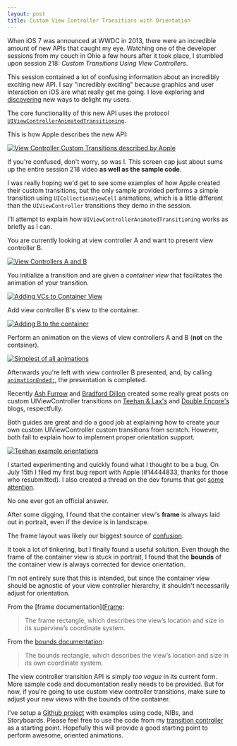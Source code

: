 ```yaml
---
layout: post
title: Custom View Controller Transitions with Orientation
---
```


When iOS 7 was announced at WWDC in 2013, there were an incredible amount of new APIs that caught my eye. Watching one of the developer sessions from my couch in Ohio a few hours after it took place, I stumbled upon session 218: *Custom Transitions Using View Controllers*.

This session contained a lot of confusing information about an incredibly exciting new API. I say "incredibly exciting" because graphics and user interaction on iOS are what really get me going. I love exploring and [discovering](http://capptivate.co/ "Capptivate") new ways to delight my users.

The core functionality of this new API uses the protocol [<code>UIViewControllerAnimatedTransitioning</code>](https://developer.apple.com/library/ios/documentation/UIKit/Reference/UIViewControllerAnimatedTransitioning_Protocol/Reference/Reference.html "Apple Documentation").

This is how Apple describes the new API:

[![View Controller Custom Transitions described by Apple](http://whoisryannystrom.com/img/2013-10-01/apple-transitions.jpg "WWDC Session 218 Screen Cap")](http://whoisryannystrom.com/img/2013-10-01/apple-transitions.jpg "WWDC Session 218 Screen Cap")

If you're confused, don't worry, so was I. This screen cap just about sums up the entire session 218 video **as well as the sample code**.

I was really hoping we'd get to see some examples of how Apple created their custom transitions, but the only sample provided performs a simple transition using <code>UICollectionViewCell</code> animations, which is a little different than the <code>UIViewController</code> transitions they demo in the session.

I'll attempt to explain how <code>UIViewControllerAnimatedTransitioning</code> works as briefly as I can.

You are currently looking at view controller A and want to present view controller B.

[![View Controllers A and B](http://whoisryannystrom.com/img/2013-10-01/1.jpg "View Controllers A and B")](http://whoisryannystrom.com/img/2013-10-01/1.jpg "View Controllers A and B")

You initialize a transition and are given a *container view* that facilitates the animation of your transition.

[![Adding VCs to Container View](http://whoisryannystrom.com/img/2013-10-01/2.jpg "Adding VCs to Container View")](http://whoisryannystrom.com/img/2013-10-01/2.jpg "Adding VCs to Container View")

Add view controller B's view to the container.

[![Adding B to the container](http://whoisryannystrom.com/img/2013-10-01/3.jpg "Adding B to the container")](http://whoisryannystrom.com/img/2013-10-01/3.jpg "Adding B to the container")

Perform an animation on the views of view controllers A and B (**not** on the container).

[![Simplest of all animations](http://whoisryannystrom.com/img/2013-10-01/4.jpg "Simplest of all animations")](http://whoisryannystrom.com/img/2013-10-01/4.jpg "Simplest of all animations")

Afterwards you're left with view controller B presented, and, by calling [<code>animationEnded:</code>](https://developer.apple.com/library/ios/documentation/UIKit/Reference/UIViewControllerAnimatedTransitioning_Protocol/Reference/Reference.html#//apple_ref/occ/intfm/UIViewControllerAnimatedTransitioning/animationEnded: "Apple Documentation"), the presentation is completed.

Recently [Ash Furrow](https://twitter.com/ashfurrow "@ashfurrow") and [Bradford Dillon](https://twitter.com/jbradforddillon "@jbradforddillon") created some really great posts on custom UIViewController transitions on [Teehan & Lax's](http://www.teehanlax.com/blog/custom-uiviewcontroller-transitions/ "Custom UIViewController Transitions") and [Double Encore's](http://www.doubleencore.com/2013/09/ios-7-custom-transitions/ "iOS 7: Custom Transitions") blogs, respectfully.

Both guides are great and do a good job at explaining how to create your own custom UIViewController custom transitions from scratch. However, both fail to explain how to implement proper orientation support.

[![Teehan example orientations](http://whoisryannystrom.com/img/2013-10-01/teehan.jpg "Teehan example orientations")](http://whoisryannystrom.com/img/2013-10-01/teehan.jpg "Teehan example orientations")

I started experimenting and quickly found what I thought to be a bug. On July 15th I filed my first bug report with Apple (#14444833, thanks for those who resubmitted). I also created a thread on the dev forums that got [some attention](https://devforums.apple.com/thread/196451?start=0&tstart=0 "Apple Developer Forums").

No one ever got an official answer.

After some digging, I found that the container view's **frame** is always laid out in portrait, even if the device is in landscape.

The frame layout was likely our biggest source of [confusion](https://devforums.apple.com/message/891193#891193 "Apple Developer Forums").

It took a lot of tinkering, but I finally found a useful solution. Even though the frame of the container view is stuck in portrait, I found that the **bounds** of the container view is always corrected for device orientation.

I'm not entirely sure that this is intended, but since the container view should be agnostic of your view controller hierarchy, it shouldn't necessarily adjust for orientation.

From the [frame documentation]([Frame](https://developer.apple.com/library/ios/documentation/uikit/reference/uiview_class/UIView/UIView.html#//apple_ref/occ/instp/UIView/frame "Apple Documentation"):

> The frame rectangle, which describes the view’s location and size in its superview’s coordinate system.

From the [bounds documentation](https://developer.apple.com/library/ios/documentation/uikit/reference/uiview_class/UIView/UIView.html#//apple_ref/occ/instp/UIView/bounds "Apple Documentation"):

> The bounds rectangle, which describes the view’s location and size in its own coordinate system.

The view controller transition API is simply *too vague* in its current form. More sample code and documentation really needs to be provided. But for now, if you're going to use custom view controller transitions, make sure to adjust your new views with the bounds of the container.

I've setup a [Github project](https://github.com/rnystrom/TransitionExample "TransitionExample on Github") with examples using code, NIBs, and Storyboards. Please feel free to use the code from my [transition controller](https://github.com/rnystrom/TransitionExample/blob/master/TransitionExample/TransitionController.m#L38-45 "TransitionController") as a starting point. Hopefully this will provide a good starting point to perform awesome, oriented animations.